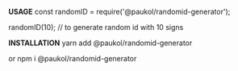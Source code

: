 **USAGE**
const randomID = require('@paukol/randomid-generator');

randomID(10); // to generate random id with 10 signs

**INSTALLATION**
yarn add @paukol/randomid-generator

or npm i @paukol/randomid-generator
